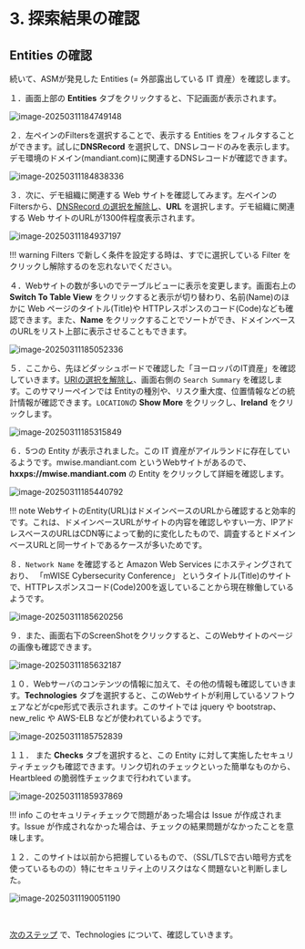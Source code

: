 # 3. 探索結果の確認

## Entities の確認

続いて、ASMが発見した Entities (= 外部露出している IT 資産）を確認します。

１．画面上部の **Entities** タブをクリックすると、下記画面が表示されます。

![image-20250311184749148](images/image-20250311184749148.png)

２．左ペインのFiltersを選択することで、表示する Entities をフィルタすることができます。試しに**DNSRecord** を選択して、DNSレコードのみを表示します。デモ環境のドメイン(mandiant.com)に関連するDNSレコードが確認できます。

![image-20250311184838336](images/image-20250311184838336.png)



３．次に、デモ組織に関連する Web サイトを確認してみます。左ペインのFiltersから、<u>DNSRecord の選択を解除し</u>、**URL** を選択します。デモ組織に関連する Web サイトのURLが1300件程度表示されます。

![image-20250311184937197](images/image-20250311184937197.png)



!!! warning
    Filters で新しく条件を設定する時は、すでに選択している Filter をクリックし解除するのを忘れないでください。



４．Webサイトの数が多いのでテーブルビューに表示を変更します。画面右上の **Switch To Table View** をクリックすると表示が切り替わり、名前(Name)のほかに Web ページのタイトル(Title)や HTTPレスポンスのコード(Code)なども確認できます。また、**Name** をクリックすることでソートができ、ドメインベースのURLをリスト上部に表示させることもできます。

![image-20250311185052336](images/image-20250311185052336.png)



５．ここから、先ほどダッシュボードで確認した「ヨーロッパのIT資産」を確認していきます。<u>URIの選択を解除し</u>、画面右側の `Search Summary` を確認します。このサマリーペインでは Entityの種別や、リスク重大度、位置情報などの統計情報が確認できます。`LOCATION`の **Show More** をクリックし、**Ireland** をクリックします。

![image-20250311185315849](images/image-20250311185315849.png)



６．5つの Entity が表示されました。この IT 資産がアイルランドに存在しているようです。mwise.mandiant.com というWebサイトがあるので、**hxxps://mwise.mandiant.com**  の Entity をクリックして詳細を確認します。

![image-20250311185440792](images/image-20250311185440792.png)



!!! note
    WebサイトのEntity(URL)はドメインベースのURLから確認すると効率的です。これは、ドメインベースURLがサイトの内容を確認しやすい一方、IPアドレスベースのURLはCDN等によって動的に変化したもので、調査するとドメインベースURLと同一サイトであるケースが多いためです。



８．`Network Name` を確認すると Amazon Web Services にホスティングされており、 「mWISE Cybersecurity Conference」 というタイトル(Title)のサイトで、HTTPレスポンスコード(Code)200を返していることから現在稼働しているようです。

![image-20250311185620256](images/image-20250311185620256.png)



９．また、画面右下のScreenShotをクリックすると、このWebサイトのページの画像も確認できます。

![image-20250311185632187](images/image-20250311185632187.png)


１０．Webサーバのコンテンツの情報に加えて、その他の情報も確認していきます。**Technologies** タブを選択すると、このWebサイトが利用しているソフトウェアなどがcpe形式で表示されます。このサイトでは jquery や bootstrap、 new_relic や AWS-ELB などが使われているようです。

![image-20250311185752839](images/image-20250311185752839.png)

１１．  また **Checks** タブを選択すると、この Entity に対して実施したセキュリティチェックも確認できます。リンク切れのチェックといった簡単なものから、Heartbleed の脆弱性チェックまで行われています。

![image-20250311185937869](images/image-20250311185937869.png)

!!! info
    このセキュリティチェックで問題があった場合は Issue が作成されます。Issue が作成されなかった場合は、チェックの結果問題がなかったことを意味します。



１２．このサイトは以前から把握しているもので、（SSL/TLSで古い暗号方式を使っているものの）特にセキュリティ上のリスクはなく問題ないと判断しました。



![image-20250311190051190](images/image-20250311190051190.png)    


​    

  [次のステップ](../033-check-technologies) で、Technologies について、確認していきます。

